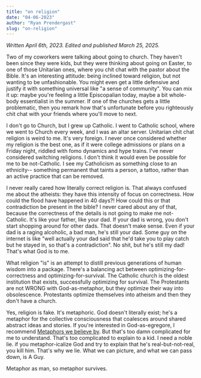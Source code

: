 ```yaml
---
title: "on religion"
date: "04-06-2023"
author: "Ryan Prendergast"
slug: "on-religion"
---
```


_Written April 6th, 2023. Edited and published March 25, 2025._

Two of my coworkers were talking about going to church. They haven't been since they were kids, but they were thinking about going on Easter, to one of those Unitarian ones, where you chit chat with the pastor about the Bible. It's an interesting attitude: being inclined toward religion, but not wanting to be unfashionable. You might even get a little defensive and justify it with something universal like "a sense of community". You can mix it up: maybe you're feeling a little Episcopalian today, maybe a bit whole-body essentialist in the summer. If one of the churches gets a little problematic, then you remark how that's unfortunate before you righteously chit chat with your friends where you'll move to next.

I don't go to Church, but I grew up Catholic. I went to Catholic school, where we went to Church every week, and I was an altar server. Unitarian chit chat religion is weird to me. It's very foreign. I never once considered whether my religion is the best one, as if it were college admissions or plans on a Friday night, riddled with fomo dynamics and hype trains. I've never considered switching religions. I don't think it would even be possible for me to be not-Catholic. I see my Catholicism as something close to an ethnicity-- something permanent that taints a person, a tattoo, rather than an active practice that can be removed.

I never really cared how literally correct religion is. That always confused me about the atheists: they have this intensity of focus on correctness. How could the flood have happened in 40 days?! How could this or that contradiction be present in the bible? I never cared about any of that, because the correctness of the details is not going to make me not-Catholic. It's like your father, like your dad. If your dad is wrong, you don't start shopping around for other dads. That doesn't make sense. Even if your dad is a raging alcoholic, a bad man, he's still your dad. Some guy on the internet is like "well actually your dad said that he'd take you to play catch but he stayed in, so that's a contradiction". No shit, but he's still my dad! That's what God is to me.

What religion "is" is an attempt to distill previous generations of human wisdom into a package. There's a balancing act between optimizing-for-correctness and optimizing-for-survival. The Catholic church is the oldest institution that exists, successfully optimizing for survival. The Protestants are not WRONG with God-as-metaphor, but they optimize their way into obsolescence. Protestants optimize themselves into atheism and then they don't have a church.

Yes, religion is fake. It's metaphoric. God doesn't literally exist; he's a metaphor for the collective consciousness that coalesces around shared abstract ideas and stories. If you're interested in God-as-egregore, I recommend [Metaphors we believe by](https://aaronzlewis.com/blog/2019/07/25/metaphors-we-believe-by/). But that's too damn complicated for me to understand. That's too complicated to explain to a kid. I need a noble lie. if you metaphor-icalize God and try to explain that he's real-but-not-real, you kill him. That's why we lie. What we can picture, and what we can pass down, is A Guy.

Metaphor as man, so metaphor survives.

